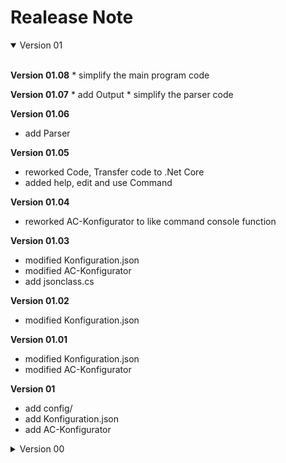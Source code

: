 # Realease Note 
<details open>
<summary>Version 01</summary>
<br>

**Version 01.08**
    * simplify the main program code

**Version 01.07**
    * add Output
    * simplify the parser code

**Version 01.06**
   * add Parser
   
**Version 01.05**
* reworked Code, Transfer code to .Net Core
* added help, edit and use Command

**Version 01.04**
* reworked AC-Konfigurator to like command console function

**Version 01.03**
* modified Konfiguration.json
* modified AC-Konfigurator
* add jsonclass.cs

**Version 01.02**
* modified Konfiguration.json

**Version 01.01**
* modified Konfiguration.json
* modified AC-Konfigurator

**Version 01**
* add config/
* add Konfiguration.json
* add AC-Konfigurator

</details>

<details close>
<summary>Version 00</summary>
<br>

**Version 00.03**
* modified Examples
* added subdirectory to [samples/](https://github.com/AC-Fernglas/AC-Configbuilder/tree/Version_00/samples)

**Version 00.02**
* added Examples
* moved ReleaseNotes from [README](https://github.com/AC-Fernglas/AC-Configbuilder/blob/Version_00/README.MD)
* modified Releas Notes and [README](https://github.com/AC-Fernglas/AC-Configbuilder/blob/Version_00/README.MD)

**Version 00.01**
* added src/
* added [samples/](https://github.com/AC-Fernglas/AC-Configbuilder/tree/Version_00/samples)
* added docs/
* added test/
* added and updated [README](https://github.com/AC-Fernglas/AC-Configbuilder/blob/Version_00/README.MD)

**Version 00**
* OrdnerStrucktur 
* README.md
* Beispieldaten











